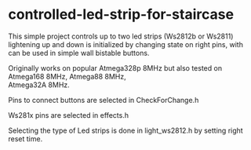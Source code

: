 # controlled-led-strip-for-staircase

This simple project controls up to two led strips (Ws2812b or Ws2811)
lightening up and down is initialized by changing state on right pins, 
with can be used in simple wall bistable buttons.

Originally works on popular Atmega328p 8MHz but also tested on Atmega168 8MHz, Atmega88 8MHz,  
Atmega32A 8MHz. 

Pins to connect buttons are selected in CheckForChange.h

Ws281x pins are selected in effects.h

Selecting the type of Led strips is done in light_ws2812.h 
by setting right reset time.
